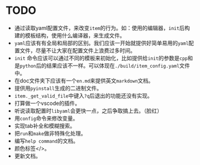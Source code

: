 TODO
===========================
- 通过读取yaml配置文件，来改变`item`的行为。如：使用的编辑器，`init`后构建的模板结构，使用什么编译器，来生成文件。
- `yaml`应该有有全局和局部的区别。我们应该一开始就提供好简单易用的`yaml`配置文件，尽量不让大家在配置文件上浪费过多时间。
- `init` 命令应该可以通过不同的模板来初始化，比如提供给`init`的参数是`cpp`和是`python`后的结果应该不一样。可以体现在`./build/item_config.yaml`文件中。
- 在doc文件夹下应该有一个`en.md`来提供英文`markdown`文档。
- 提供用`pyinstall`生成的二进制文件。
- `item._get_valid_file`中键入`?q`后退出的功能还没有实现。
- 打算做一个vscode的插件。
- 听说读取配置时`libyaml`会更快一点，之后争取搞上去。（脸红）
- 用`config`命令来修改变量。
- 实现tab补全和模糊搜索。
- 把`run`和`make`做非特殊化处理。
- 编写`help command`的文档。
- 颜色标签</>。
- 更新文档。